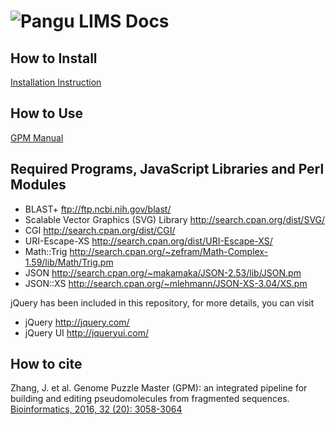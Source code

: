 # ![Pangu](https://github.com/Jianwei-Zhang/LIMS/blob/master/htdocs/images/logo.png?raw=true) LIMS Docs

## How to Install
[Installation Instruction](INSTALL.md)

## How to Use
[GPM Manual](GPM-Manual.md)

## Required Programs, JavaScript Libraries and Perl Modules
- BLAST+ ftp://ftp.ncbi.nih.gov/blast/
- Scalable Vector Graphics (SVG) Library http://search.cpan.org/dist/SVG/
- CGI http://search.cpan.org/dist/CGI/
- URI-Escape-XS http://search.cpan.org/dist/URI-Escape-XS/
- Math::Trig http://search.cpan.org/~zefram/Math-Complex-1.59/lib/Math/Trig.pm
- JSON http://search.cpan.org/~makamaka/JSON-2.53/lib/JSON.pm
- JSON::XS http://search.cpan.org/~mlehmann/JSON-XS-3.04/XS.pm

jQuery has been included in this repository, for more details, you can visit
- jQuery http://jquery.com/
- jQuery UI http://jqueryui.com/

## How to cite
Zhang, J. et al. Genome Puzzle Master (GPM): an integrated pipeline for building and editing pseudomolecules from fragmented sequences. [Bioinformatics, 2016, 32 (20): 3058-3064](https://doi.org/10.1093/bioinformatics/btw370)
